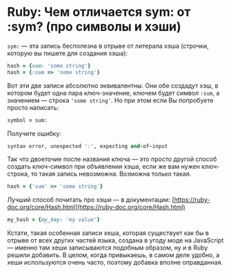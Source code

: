 # Ruby: Чем отличается sym: от :sym? (про символы и хэши)

`sym:` — эта запись бесполезна в отрыве от литерала хэша (строчки, которую вы пишете для создания хэша):

```ruby
hash = {sum: 'some string'}
hash = {:sum => 'some string'}
```

Вот эти две записи абсолютно эквивалентны. Они обе создадут хэш, в котором будет одна пара ключ-значение, ключем 
будет символ `:sum`, а значением — строка `'some string'`. Но при этом если Вы попробуете просто написать:

```ruby
symbol = sum:
```

Получите ошибку:

```ruby
syntax error, unexpected ':', expecting end-of-input
```

Так что двоеточие после названия ключа — это просто другой способ создать ключ-символ при объявлении хэша, если же вам нужен ключ-строка, то такая запись невозможна. Возможна только такая.

```ruby
hash = {'sum' => 'some string'}
```

Лучший способ почитать про хэши — в документации: [https://ruby-doc.org/core/Hash.html](https://ruby-doc.org/core/Hash.html)

```ruby
my_hash = {my_key: 'my value'}
```

Кстати, такая особенная записи хеша, которая существует как бы в отрыве от всех других частей языка, создана в угоду моде на JavaScript — именно там хеши записываются подобным образом, ну и в Ruby решили добавить. В целом, когда привыкаешь, в самом деле удобно, а хеши используются очень часто, поэтому добавка вполне оправданная.
